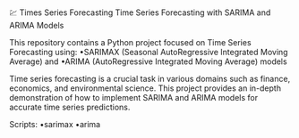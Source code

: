 💹 Times Series Forecasting
Time Series Forecasting with SARIMA and ARIMA Models

This repository contains a Python project focused on Time Series Forecasting using: 
•SARIMAX (Seasonal AutoRegressive Integrated Moving Average) and 
•ARIMA (AutoRegressive Integrated Moving Average) models 

Time series forecasting is a crucial task in various domains such as finance, economics, and environmental science. 
This project provides an in-depth demonstration of how to implement SARIMA and ARIMA models for accurate time series predictions.

Scripts:
•sarimax
•arima
